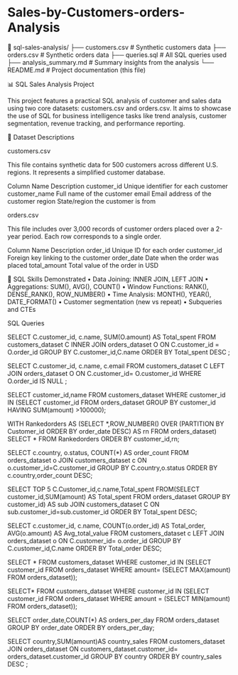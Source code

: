 




















# Sales-by-Customers-orders-Analysis
📁 sql-sales-analysis/
├── customers.csv         # Synthetic customers data
├── orders.csv # Synthetic orders data
├── queries.sql           # All SQL queries used
├── analysis_summary.md   # Summary insights from the analysis
└── README.md # Project documentation (this file)

📊 SQL Sales Analysis Project

This project features a practical SQL analysis of customer and sales data using two core datasets: customers.csv and orders.csv. It aims to showcase the use of SQL for business intelligence tasks like trend analysis, customer segmentation, revenue tracking, and performance reporting.

📁 Dataset Descriptions

customers.csv

This file contains synthetic data for 500 customers across different U.S. regions. It represents a simplified customer database.

Column Name
Description
customer_id
Unique identifier for each customer
customer_name
Full name of the customer
email
Email address of the customer
region
State/region the customer is from

orders.csv

This file includes over 3,000 records of customer orders placed over a 2-year period. Each row corresponds to a single order.

Column Name
Description
order_id
Unique ID for each order
customer_id
Foreign key linking to the customer
order_date
Date when the order was placed
total_amount
Total value of the order in USD

🧠 SQL Skills Demonstrated
	•	Data Joining: INNER JOIN, LEFT JOIN
	•	Aggregations: SUM(), AVG(), COUNT()
	•	Window Functions: RANK(), DENSE_RANK(), ROW_NUMBER()
	•	Time Analysis: MONTH(), YEAR(), DATE_FORMAT()
	•	Customer segmentation (new vs repeat)
	•	Subqueries and CTEs

 SQL Queries
 
SELECT 
C.customer_id,
c.name,
SUM(O.amount) AS Total_spent
FROM customers_dataset C
INNER JOIN orders_dataset O 
ON C.customer_id = O.order_id
GROUP BY C.customer_id,C.name
ORDER BY Total_spent DESC ; 


SELECT 
C.customer_id,
c.name,
c.email
FROM customers_dataset C
LEFT JOIN 
orders_dataset O 
ON C.customer_id= O.customer_id
WHERE O.order_id IS NULL ;

SELECT 
customer_id,name
FROM customers_dataset
WHERE customer_id IN (SELECT customer_id
FROM orders_dataset
GROUP BY customer_id
HAVING SUM(amount) >100000);

WITH Rankedorders AS (SELECT *,ROW_NUMBER() OVER (PARTITION BY Customer_id ORDER BY order_date DESC) AS rn
FROM orders_dataset)
SELECT *
FROM Rankedorders
ORDER BY customer_id,rn;


SELECT c.country,
o.status,
COUNT(*) AS order_count
FROM orders_dataset o
JOIN customers_dataset c ON o.customer_id=C.customer_id
GROUP BY C.country,o.status
ORDER BY c.country,order_count DESC;



SELECT TOP 5 C.Customer_id,c.name,Total_spent
FROM(SELECT customer_id,SUM(amount) AS Total_spent
FROM orders_dataset
GROUP BY customer_id) AS sub JOIN customers_dataset C ON sub.customer_id=sub.customer_id
ORDER BY Total_spent DESC;

SELECT 
c.customer_id,
c.name,
COUNT(o.order_id) AS Total_order,
AVG(o.amount) AS Avg_total_value
FROM customers_dataset c 
LEFT JOIN orders_dataset o  ON C.customer_id= o.order_id
GROUP BY C.customer_id,C.name
ORDER BY Total_order DESC;

SELECT *
FROM customers_dataset
WHERE customer_id IN (SELECT customer_id FROM orders_dataset WHERE amount= (SELECT MAX(amount) FROM orders_dataset));

SELECT*
FROM customers_dataset
WHERE customer_id IN (SELECT customer_id FROM orders_dataset WHERE amount = (SELECT MIN(amount) FROM orders_dataset));
 
SELECT order_date,COUNT(*) AS orders_per_day
FROM orders_dataset
GROUP BY order_date
ORDER BY orders_per_day;

SELECT 
country,SUM(amount)AS country_sales
FROM customers_dataset
JOIN orders_dataset ON customers_dataset.customer_id= orders_dataset.customer_id
GROUP BY country
ORDER BY country_sales DESC ;







